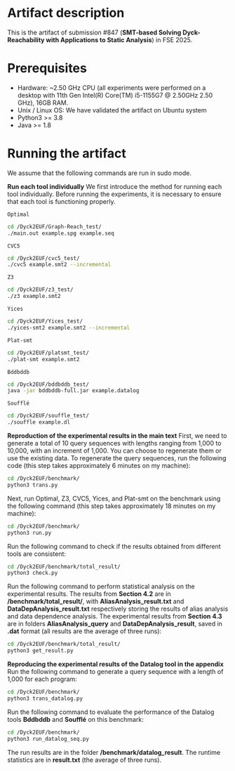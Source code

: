 # Artifact description
This is the artifact of submission #847 (**SMT-based Solving Dyck-Reachability with Applications to Static Analysis**) in FSE 2025.


# Prerequisites
+ Hardware: ~2.50 GHz CPU (all experiments were performed on a desktop with 11th Gen Intel(R) Core(TM) i5-1155G7 @ 2.50GHz 2.50 GHz), 16GB RAM.
+ Unix / Linux OS: We have validated the artifact on Ubuntu system
+ Python3 >= 3.8
+ Java >= 1.8

# Running the artifact
We assume that the following commands are run in sudo mode.

**Run each tool individually**
We first introduce the method for running each tool individually. Before running the experiments, it is necessary to ensure that each tool is functioning properly.

`Optimal`

```sh
cd /Dyck2EUF/Graph-Reach_test/
./main.out example.spg example.seq
```

`CVC5`

```sh
cd /Dyck2EUF/cvc5_test/
./cvc5 example.smt2 --incremental
```

`Z3`

```sh
cd /Dyck2EUF/z3_test/
./z3 example.smt2
```

`Yices`

```sh
cd /Dyck2EUF/Yices_test/
./yices-smt2 example.smt2 --incremental
```

`Plat-smt`

```sh
cd /Dyck2EUF/platsmt_test/
./plat-smt example.smt2
```

`Bddbddb`

```sh
cd /Dyck2EUF/bddbddb_test/
java -jar bddbddb-full.jar example.datalog
```

`Soufflé`

```sh
cd /Dyck2EUF/souffle_test/
./souffle example.dl
```
**Reproduction of the experimental results in the main text**
First, we need to generate a total of 10 query sequences with lengths ranging from 1,000 to 10,000, with an increment of 1,000. You can choose to regenerate them or use the existing data. To regenerate the query sequences, run the following code (this step takes approximately 6 minutes on my machine):

```sh
cd /Dyck2EUF/benchmark/
python3 trans.py
```

Next, run Optimal, Z3, CVC5, Yices, and Plat-smt on the benchmark using the following command (this step takes approximately 18 minutes on my machine):

```sh
cd /Dyck2EUF/benchmark/
python3 run.py
```
Run the following command to check if the results obtained from different tools are consistent:

```sh
cd /Dyck2EUF/benchmark/total_result/
python3 check.py
```

Run the following command to perform statistical analysis on the experimental results. The results from **Section 4.2** are in **/benchmark/total_result/**, with **AliasAnalysis_result.txt** and **DataDepAnalysis_result.txt** respectively storing the results of alias analysis and data dependence analysis. The experimental results from  **Section 4.3** are in folders **AliasAnalysis_query** and **DataDepAnalysis_result**, saved in **.dat** format (all results are the average of three runs):

```sh
cd /Dyck2EUF/benchmark/total_result/
python3 get_result.py
```

**Reproducing the experimental results of the Datalog tool in the appendix**
Run the following command to generate a query sequence with a length of 1,000 for each program:

```sh
cd /Dyck2EUF/benchmark/
python3 trans_datalog.py
```
Run the following command to evaluate the performance of the Datalog tools **Bddbddb** and **Soufflé** on this benchmark:

```sh
cd /Dyck2EUF/benchmark/
python3 run_datalog_seq.py
```
The run results are in the folder **/benchmark/datalog_result**. The runtime statistics are in **result.txt** (the average of three runs).